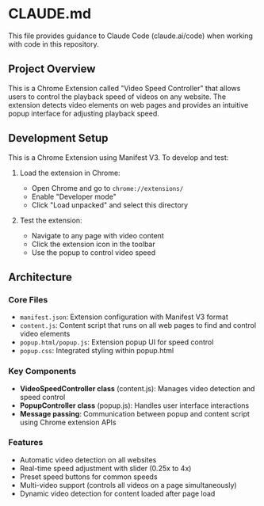 # CLAUDE.md

This file provides guidance to Claude Code (claude.ai/code) when working with code in this repository.

## Project Overview

This is a Chrome Extension called "Video Speed Controller" that allows users to control the playback speed of videos on any website. The extension detects video elements on web pages and provides an intuitive popup interface for adjusting playback speed.

## Development Setup

This is a Chrome Extension using Manifest V3. To develop and test:

1. Load the extension in Chrome:
   - Open Chrome and go to `chrome://extensions/`
   - Enable "Developer mode"
   - Click "Load unpacked" and select this directory
   
2. Test the extension:
   - Navigate to any page with video content
   - Click the extension icon in the toolbar
   - Use the popup to control video speed

## Architecture

### Core Files

- `manifest.json`: Extension configuration with Manifest V3 format
- `content.js`: Content script that runs on all web pages to find and control video elements
- `popup.html/popup.js`: Extension popup UI for speed control
- `popup.css`: Integrated styling within popup.html

### Key Components

- **VideoSpeedController class** (content.js): Manages video detection and speed control
- **PopupController class** (popup.js): Handles user interface interactions
- **Message passing**: Communication between popup and content script using Chrome extension APIs

### Features

- Automatic video detection on all websites
- Real-time speed adjustment with slider (0.25x to 4x)
- Preset speed buttons for common speeds
- Multi-video support (controls all videos on a page simultaneously)
- Dynamic video detection for content loaded after page load